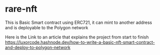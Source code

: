 # rare-nft
This is Basic Smart contract using ERC721, it can mint to another address and is deployable to the Polygon network 

Here is the Link to an article that explains the project from start to finish
https://luxorcode.hashnode.dev/how-to-write-a-basic-nft-smart-contract-and-deploy-to-polygon-network
